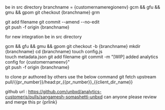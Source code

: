 
be in src directory
branchname = {customernameregionenv}
gcm && gfu && gmu && gpom
git checkout {branchname}
grm



git add filename
git commit --amend --no-edit     
git push  -f origin {branchname}


for new integration
be in src directory 

gcm && gfu && gmu && gpom
git checkout -b {branchname}
mkdir {branchname}
cd {branchname}
touch config.js  
touch metadata.json
git add filename
git commit -m "[WIP] added analytics config for {customernameenv}"     
git push  -f origin {branchname}

to clone pr authored by others use the below command
git fetch upstream pull/{{pr_number}}/head:pr_{{pr_number}}_{{client_dir_name}}

github url : https://github.com/unbxd/analytics-customerjs/pulls/sangamesh-somashetti-unbxd
can anyone please review and merge this pr
{prlink}

